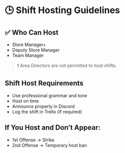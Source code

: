 # 🕒 Shift Hosting Guidelines

## ✅ Who Can Host
- Store Manager+
- Deputy Store Manager
- Team Manager
> ❗ Area Directors are not permitted to host shifts.

## Shift Host Requirements
- Use professional grammar and tone
- Host on time
- Announce properly in Discord
- Log the shift in Trello (if required)

## If You Host and Don’t Appear:
- 1st Offense → Strike
- 2nd Offense → Temporary host ban
